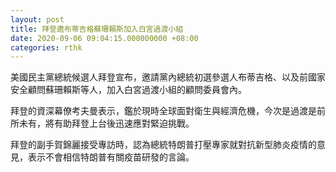 ```yaml
---
layout: post
title: 拜登邀布蒂吉格蘇珊賴斯加入白宮過渡小組
date: 2020-09-06 09:04:15.000000000 +08:00
categories: rthk
---
```


美國民主黨總統候選人拜登宣布，邀請黨內總統初選參選人布蒂吉格、以及前國家安全顧問蘇珊賴斯等人，加入白宮過渡小組的顧問委員會內。

拜登的資深幕僚考夫曼表示，鑑於現時全球面對衛生與經濟危機，今次是過渡是前所未有，將有助拜登上台後迅速應對緊迫挑戰。

拜登的副手賀錦麗接受專訪時，認為總統特朗普打壓專家就對抗新型肺炎疫情的意見，表示不會相信特朗普有關疫苗研發的言論。

